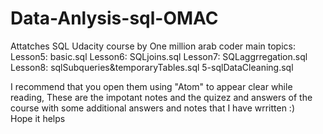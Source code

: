 # Data-Anlysis-sql-OMAC
Attatches SQL Udacity course by One million arab coder main topics:  
Lesson5: basic.sql
Lesson6: SQLjoins.sql
Lesson7: SQLaggrregation.sql
Lesson8: sqlSubqueries&temporaryTables.sql
5-sqlDataCleaning.sql  

I recommend that you open them using "Atom" to appear clear while reading, 
These are the impotant notes and the quizez and answers of the course 
with some additional answers and notes that I have wrritten :)  
Hope it helps

